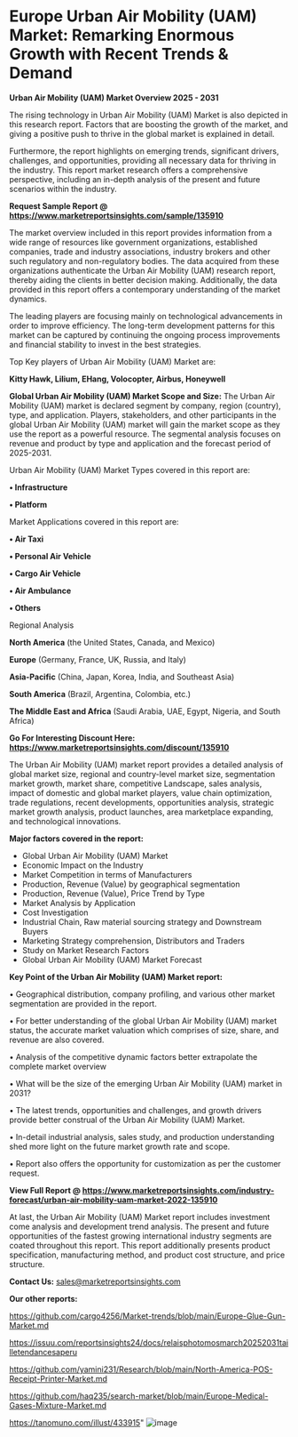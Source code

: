# Europe Urban Air Mobility (UAM) Market: Remarking Enormous Growth with Recent Trends & Demand

<Strong> Urban Air Mobility (UAM) Market Overview 2025 - 2031</strong>

The rising technology in Urban Air Mobility (UAM) Market is also depicted in this research report. Factors that are boosting the growth of the market, and giving a positive push to thrive in the global market is explained in detail.

Furthermore, the report highlights on emerging trends, significant drivers, challenges, and opportunities, providing all necessary data for thriving in the industry. This report market research offers a comprehensive perspective, including an in-depth analysis of the present and future scenarios within the industry.

<strong>Request Sample Report @ <a href=https://www.marketreportsinsights.com/sample/135910>https://www.marketreportsinsights.com/sample/135910</a></strong>

The market overview included in this report provides information from a wide range of resources like government organizations, established companies, trade and industry associations, industry brokers and other such regulatory and non-regulatory bodies. The data acquired from these organizations authenticate the Urban Air Mobility (UAM) research report, thereby aiding the clients in better decision making. Additionally, the data provided in this report offers a contemporary understanding of the market dynamics.

The leading players are focusing mainly on technological advancements in order to improve efficiency. The long-term development patterns for this market can be captured by continuing the ongoing process improvements and financial stability to invest in the best strategies.

Top Key players of Urban Air Mobility (UAM) Market are:

<strong>Kitty Hawk, Lilium, EHang, Volocopter, Airbus, Honeywell</strong>

<strong><b>Global Urban Air Mobility (UAM) Market Scope and Size:</b></strong>
The Urban Air Mobility (UAM) market is declared segment by company, region (country), type, and application. Players, stakeholders, and other participants in the global Urban Air Mobility (UAM) market will gain the market scope as they use the report as a powerful resource. The segmental analysis focuses on revenue and product by type and application and the forecast period of 2025-2031.

Urban Air Mobility (UAM) Market Types covered in this report are:

<strong>• Infrastructure

• Platform</strong>

Market Applications covered in this report are:

<strong>• Air Taxi

• Personal Air Vehicle

• Cargo Air Vehicle

• Air Ambulance

• Others</strong> 

Regional Analysis

<strong>North America</strong> (the United States, Canada, and Mexico)

<strong>Europe</strong> (Germany, France, UK, Russia, and Italy)

<strong>Asia-Pacific</strong> (China, Japan, Korea, India, and Southeast Asia)

<strong>South America</strong> (Brazil, Argentina, Colombia, etc.)

<strong>The Middle East and Africa</strong> (Saudi Arabia, UAE, Egypt, Nigeria, and South Africa)

<strong>Go For Interesting Discount Here: <a href=https://www.marketreportsinsights.com/discount/135910>https://www.marketreportsinsights.com/discount/135910</a></strong>

The Urban Air Mobility (UAM) market report provides a detailed analysis of global market size, regional and country-level market size, segmentation market growth, market share, competitive Landscape, sales analysis, impact of domestic and global market players, value chain optimization, trade regulations, recent developments, opportunities analysis, strategic market growth analysis, product launches, area marketplace expanding, and technological innovations.

<strong><b>Major factors covered in the report:</b></strong>
<ul>
  <li>Global Urban Air Mobility (UAM) Market </li>
  <li>Economic Impact on the Industry</li>
  <li>Market Competition in terms of Manufacturers</li>
  <li>Production, Revenue (Value) by geographical segmentation</li>
  <li>Production, Revenue (Value), Price Trend by Type</li>
  <li>Market Analysis by Application</li>
  <li>Cost Investigation</li>
  <li>Industrial Chain, Raw material sourcing strategy and Downstream Buyers</li>
  <li>Marketing Strategy comprehension, Distributors and Traders</li>
  <li>Study on Market Research Factors</li>
  <li>Global Urban Air Mobility (UAM) Market Forecast</li>
</ul>

<strong><b>Key Point of the Urban Air Mobility (UAM) Market report:</b></strong>

• Geographical distribution, company profiling, and various other market segmentation are provided in the report.

• For better understanding of the global Urban Air Mobility (UAM) market status, the accurate market valuation which comprises of size, share, and revenue are also covered.

• Analysis of the competitive dynamic factors better extrapolate the complete market overview

• What will be the size of the emerging Urban Air Mobility (UAM) market in 2031?

• The latest trends, opportunities and challenges, and growth drivers provide better construal of the Urban Air Mobility (UAM) Market.

• In-detail industrial analysis, sales study, and production understanding shed more light on the future market growth rate and scope.

• Report also offers the opportunity for customization as per the customer request.

<strong><b>View Full Report @ <a href=https://www.marketreportsinsights.com/industry-forecast/urban-air-mobility-uam-market-2022-135910>https://www.marketreportsinsights.com/industry-forecast/urban-air-mobility-uam-market-2022-135910</a></b></strong>


At last, the Urban Air Mobility (UAM) Market report includes investment come analysis and development trend analysis. The present and future opportunities of the fastest growing international industry segments are coated throughout this report. This report additionally presents product specification, manufacturing method, and product cost structure, and price structure.

<strong>Contact Us:</strong>
sales@marketreportsinsights.com

<strong>Our other reports:</strong>

<a href=https://github.com/cargo4256/Market-trends/blob/main/Europe-Glue-Gun-Market.md>https://github.com/cargo4256/Market-trends/blob/main/Europe-Glue-Gun-Market.md</a>

<a href=https://issuu.com/reportsinsights24/docs/relaisphotomosmarch20252031tailletendancesaperu>https://issuu.com/reportsinsights24/docs/relaisphotomosmarch20252031tailletendancesaperu</a>

<a href=https://github.com/yamini231/Research/blob/main/North-America-POS-Receipt-Printer-Market.md>https://github.com/yamini231/Research/blob/main/North-America-POS-Receipt-Printer-Market.md</a>

<a href=https://github.com/haq235/search-market/blob/main/Europe-Medical-Gases-Mixture-Market.md>https://github.com/haq235/search-market/blob/main/Europe-Medical-Gases-Mixture-Market.md</a>

<a href=https://tanomuno.com/illust/433915>https://tanomuno.com/illust/433915</a>"
![image](https://github.com/user-attachments/assets/70e7ece8-7e63-45e9-95d3-d65bf26b07f6)
